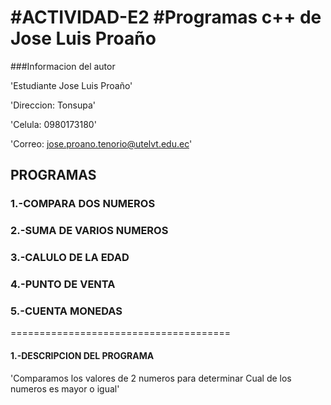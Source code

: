 #ACTIVIDAD-E2
#Programas c++ de Jose Luis Proaño
======================================
###Informacion del autor

'Estudiante Jose Luis Proaño'

'Direccion: Tonsupa'

'Celula: 0980173180'

'Correo: jose.proano.tenorio@utelvt.edu.ec'

##   PROGRAMAS
###  1.-COMPARA DOS NUMEROS
###  2.-SUMA DE VARIOS NUMEROS
###  3.-CALULO DE LA EDAD 
###  4.-PUNTO DE VENTA 
###  5.-CUENTA MONEDAS
======================================

#### 1.-DESCRIPCION DEL PROGRAMA
'Comparamos los valores de 2 numeros para determinar
Cual de los numeros es mayor o igual'
